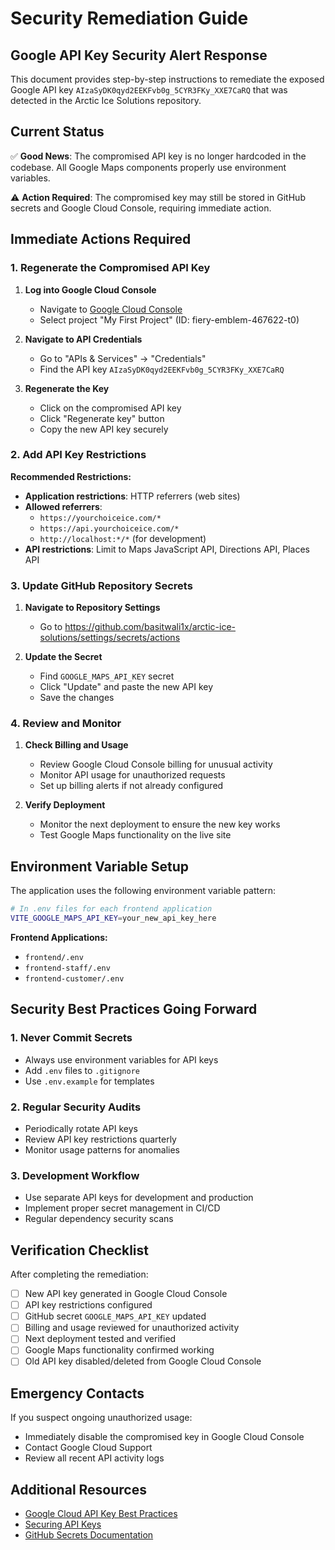 # Security Remediation Guide

## Google API Key Security Alert Response

This document provides step-by-step instructions to remediate the exposed Google API key `AIzaSyDK0qyd2EEKFvb0g_5CYR3FKy_XXE7CaRQ` that was detected in the Arctic Ice Solutions repository.

## Current Status

✅ **Good News**: The compromised API key is no longer hardcoded in the codebase. All Google Maps components properly use environment variables.

⚠️ **Action Required**: The compromised key may still be stored in GitHub secrets and Google Cloud Console, requiring immediate action.

## Immediate Actions Required

### 1. Regenerate the Compromised API Key

1. **Log into Google Cloud Console**
   - Navigate to [Google Cloud Console](https://console.cloud.google.com/)
   - Select project "My First Project" (ID: fiery-emblem-467622-t0)

2. **Navigate to API Credentials**
   - Go to "APIs & Services" → "Credentials"
   - Find the API key `AIzaSyDK0qyd2EEKFvb0g_5CYR3FKy_XXE7CaRQ`

3. **Regenerate the Key**
   - Click on the compromised API key
   - Click "Regenerate key" button
   - Copy the new API key securely

### 2. Add API Key Restrictions

**Recommended Restrictions:**
- **Application restrictions**: HTTP referrers (web sites)
- **Allowed referrers**:
  - `https://yourchoiceice.com/*`
  - `https://api.yourchoiceice.com/*`
  - `http://localhost:*/*` (for development)
- **API restrictions**: Limit to Maps JavaScript API, Directions API, Places API

### 3. Update GitHub Repository Secrets

1. **Navigate to Repository Settings**
   - Go to https://github.com/basitwali1x/arctic-ice-solutions/settings/secrets/actions

2. **Update the Secret**
   - Find `GOOGLE_MAPS_API_KEY` secret
   - Click "Update" and paste the new API key
   - Save the changes

### 4. Review and Monitor

1. **Check Billing and Usage**
   - Review Google Cloud Console billing for unusual activity
   - Monitor API usage for unauthorized requests
   - Set up billing alerts if not already configured

2. **Verify Deployment**
   - Monitor the next deployment to ensure the new key works
   - Test Google Maps functionality on the live site

## Environment Variable Setup

The application uses the following environment variable pattern:

```bash
# In .env files for each frontend application
VITE_GOOGLE_MAPS_API_KEY=your_new_api_key_here
```

**Frontend Applications:**
- `frontend/.env`
- `frontend-staff/.env`
- `frontend-customer/.env`

## Security Best Practices Going Forward

### 1. Never Commit Secrets
- Always use environment variables for API keys
- Add `.env` files to `.gitignore`
- Use `.env.example` for templates

### 2. Regular Security Audits
- Periodically rotate API keys
- Review API key restrictions quarterly
- Monitor usage patterns for anomalies

### 3. Development Workflow
- Use separate API keys for development and production
- Implement proper secret management in CI/CD
- Regular dependency security scans

## Verification Checklist

After completing the remediation:

- [ ] New API key generated in Google Cloud Console
- [ ] API key restrictions configured
- [ ] GitHub secret `GOOGLE_MAPS_API_KEY` updated
- [ ] Billing and usage reviewed for unauthorized activity
- [ ] Next deployment tested and verified
- [ ] Google Maps functionality confirmed working
- [ ] Old API key disabled/deleted from Google Cloud Console

## Emergency Contacts

If you suspect ongoing unauthorized usage:
- Immediately disable the compromised key in Google Cloud Console
- Contact Google Cloud Support
- Review all recent API activity logs

## Additional Resources

- [Google Cloud API Key Best Practices](https://cloud.google.com/docs/authentication/api-keys)
- [Securing API Keys](https://developers.google.com/maps/api-security-best-practices)
- [GitHub Secrets Documentation](https://docs.github.com/en/actions/security-guides/encrypted-secrets)
